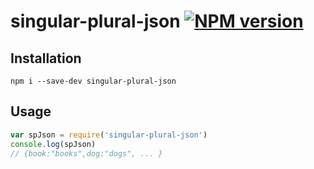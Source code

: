 # singular-plural-json [![NPM version](https://badge.fury.io/js/singular-plural-json.svg)](https://badge.fury.io/js/singular-plural-json)

## Installation

```
npm i --save-dev singular-plural-json
```

## Usage

```javascript
var spJson = require('singular-plural-json')
console.log(spJson)
// {book:"books",dog:"dogs", ... }
```
